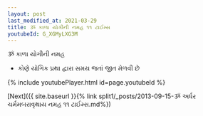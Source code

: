 ```yaml
---
layout: post
last_modified_at: 2021-03-29
title: ૐ કાળા યોગીની નમહ ૧૧ ટાઈમ્સ
youtubeId: G_XGMyLXG3M
---
```

 
 
 ૐ કાળા યોગીની નમહ  
 
 -  કોણે યોગિક પ્રથા દ્વારા સમય જતાં જીત મેળવી છે 
 
  
 
  
 
 
 
 
 
 


{% include youtubePlayer.html id=page.youtubeId %}
 
[Next]({{ site.baseurl }}{% link  split1/_posts/2013-09-15-ૐ અર્ધર ચર્મમબરાવૃથાય નમહ ૧૧ ટાઈમ્સ.md%})
 
